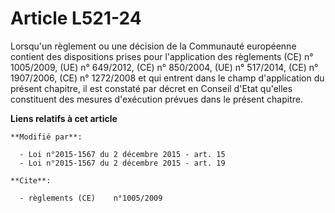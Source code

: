 # Article L521-24

Lorsqu'un règlement ou une décision de la Communauté européenne contient des dispositions prises pour l'application des
règlements (CE) n° 1005/2009, (UE) n° 649/2012, (CE) n° 850/2004, (UE) n° 517/2014, (CE) n° 1907/2006, (CE) n° 1272/2008 et
qui entrent dans le champ d'application du présent chapitre, il est constaté par décret en Conseil d'Etat qu'elles
constituent des mesures d'exécution prévues dans le présent chapitre.

**Liens relatifs à cet article**

	**Modifié par**:

	  - Loi n°2015-1567 du 2 décembre 2015 - art. 15
	  - Loi n°2015-1567 du 2 décembre 2015 - art. 19

	**Cite**:

	  - règlements (CE)    n°1005/2009
